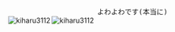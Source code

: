 <div align='center'>
<samp>
よわよわです(本当に)
</samp>
</div>
<img align="left" alt="kiharu3112" src="https://github-readme-stats-kiharu3112.vercel.app/api?username=kiharu3112&show_icons=true&hide_border=true" />
<img align="left" alt="kiharu3112" src="https://github-readme-stats-kiharu3112.vercel.app/api/top-langs/?username=kiharu3112&show_icons=true&hide_border=true" />
<!--
**kiji-haru/kiji-haru** is a ✨ _special_ ✨ repository because its `README.md` (this file) appears on your GitHub profile.

Here are some ideas to get you started:

- 🔭 I’m currently working on ...
- 🌱 I’m currently learning ...
- 👯 I’m looking to collaborate on ...
- 🤔 I’m looking for help with ...
- 💬 Ask me about ...
- 📫 How to reach me: ...
- 😄 Pronouns: ...
- ⚡ Fun fact: ...
-->
